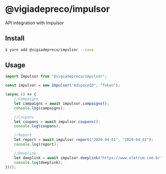 # @vigiadepreco/impulsor

API integration with Impulsor

## Install

```bash
$ yarn add @vigiadepreco/impulsor --save
```

## Usage

```js
import Impulsor from "@vigiadepreco/impulsor";

const impulsor = new Impulsor("AdspaceID", "Token");

(async () => {
    //Campaigns
    let campaigns = await impulsor.campaigns();
    console.log(campaigns);

    //Coupons
    let coupons = await impulsor.coupons();
    console.log(coupons);

    //Report
    let report = await impulsor.report("2020-04-01", "2020-04-01");
    console.log(report);

    //Deeplink
    let deeplink = await impulsor.deeplink("https://www.eletrum.com.br");
    console.log(deeplink);
})();
```